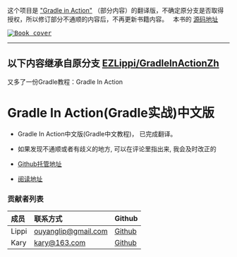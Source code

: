 这个项目是 ["Gradle in Action"](http://www.manning.com/muschko/) （部分内容）的翻译版，不确定原分支是否取得授权，所以修订部分不通顺的内容后，不再更新书籍内容。  
本书的 [源码地址](https://github.com/bmuschko/gradle-in-action-source)

<kbd>
    <a href="http://www.manning.com/muschko/"><img src="https://images.manning.com/100/125/resize/book/1/6cc6a8b-de8f-40be-b234-916cd230389a/muschko.png" alt="Book cover"></a>
</kbd>

------
以下内容继承自原分支 [EZLippi/GradleInActionZh](https://github.com/EZLippi/GradleInActionZh)
------

又多了一份Gradle教程：Gradle In Action

# Gradle In Action(Gradle实战)中文版

* Gradle In Action中文版(Gradle中文教程)， 已完成翻译。

* 如果发现不通顺或者有歧义的地方, 可以在评论里指出来, 我会及时改正的

* [Github托管地址](https://github.com/LippiOuYang/GradleInActionZh)

* [阅读地址](http://lippiouyang.gitbooks.io/gradle-in-action-cn/content/)



### 贡献者列表

成员 | 联系方式  | Github
:------|:------|:------
Lippi  | ouyanglip@gmail.com | [Github](https://github.com/LippiOuYang)
Kary   | kary@163.com	     | [Github](https://github.com/kary)
